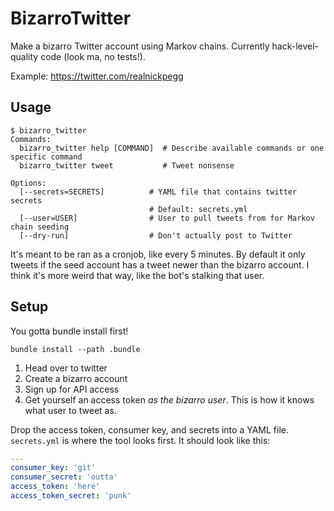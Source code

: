 # BizarroTwitter
Make a bizarro Twitter account using Markov chains. Currently hack-level-quality code (look ma, no tests!).

Example: https://twitter.com/realnickpegg

## Usage
```
$ bizarro_twitter
Commands:
  bizarro_twitter help [COMMAND]  # Describe available commands or one specific command
  bizarro_twitter tweet           # Tweet nonsense

Options:
  [--secrets=SECRETS]          # YAML file that contains twitter secrets
                               # Default: secrets.yml
  [--user=USER]                # User to pull tweets from for Markov chain seeding
  [--dry-run]                  # Don't actually post to Twitter
```

It's meant to be ran as a cronjob, like every 5 minutes. By default it only
tweets if the seed account has a tweet newer than the bizarro account. I think
it's more weird that way, like the bot's stalking that user.

## Setup
You gotta bundle install first!
```
bundle install --path .bundle
```

1. Head over to twitter
2. Create a bizarro account
3. Sign up for API access
4. Get yourself an access token _as the bizarro user_. This is how it knows what user to tweet as.


Drop the access token, consumer key, and secrets into a YAML file. `secrets.yml` is where the tool looks first. It should look like this:

```yaml
---
consumer_key: 'git'
consumer_secret: 'outta'
access_token: 'here'
access_token_secret: 'punk'
```
